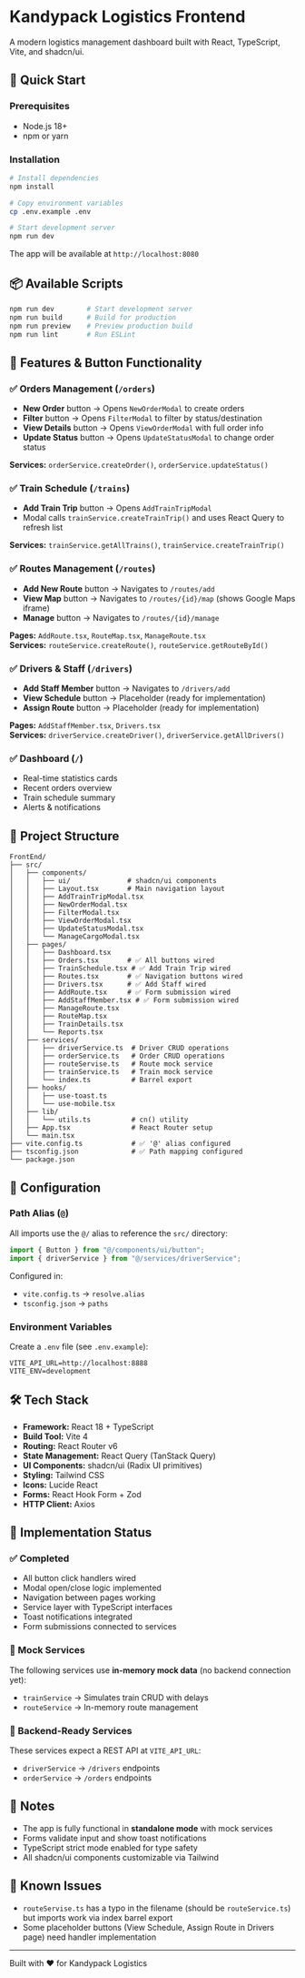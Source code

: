 # Kandypack Logistics Frontend

A modern logistics management dashboard built with React, TypeScript, Vite, and shadcn/ui.

## 🚀 Quick Start

### Prerequisites

- Node.js 18+
- npm or yarn

### Installation

```bash
# Install dependencies
npm install

# Copy environment variables
cp .env.example .env

# Start development server
npm run dev
```

The app will be available at `http://localhost:8080`

## 📦 Available Scripts

```bash
npm run dev        # Start development server
npm run build      # Build for production
npm run preview    # Preview production build
npm run lint       # Run ESLint
```

## 🎯 Features & Button Functionality

### ✅ Orders Management (`/orders`)

- **New Order** button → Opens `NewOrderModal` to create orders
- **Filter** button → Opens `FilterModal` to filter by status/destination
- **View Details** button → Opens `ViewOrderModal` with full order info
- **Update Status** button → Opens `UpdateStatusModal` to change order status

**Services:** `orderService.createOrder()`, `orderService.updateStatus()`

### ✅ Train Schedule (`/trains`)

- **Add Train Trip** button → Opens `AddTrainTripModal`
- Modal calls `trainService.createTrainTrip()` and uses React Query to refresh list

**Services:** `trainService.getAllTrains()`, `trainService.createTrainTrip()`

### ✅ Routes Management (`/routes`)

- **Add New Route** button → Navigates to `/routes/add`
- **View Map** button → Navigates to `/routes/{id}/map` (shows Google Maps iframe)
- **Manage** button → Navigates to `/routes/{id}/manage`

**Pages:** `AddRoute.tsx`, `RouteMap.tsx`, `ManageRoute.tsx`  
**Services:** `routeService.createRoute()`, `routeService.getRouteById()`

### ✅ Drivers & Staff (`/drivers`)

- **Add Staff Member** button → Navigates to `/drivers/add`
- **View Schedule** button → Placeholder (ready for implementation)
- **Assign Route** button → Placeholder (ready for implementation)

**Pages:** `AddStaffMember.tsx`, `Drivers.tsx`  
**Services:** `driverService.createDriver()`, `driverService.getAllDrivers()`

### ✅ Dashboard (`/`)

- Real-time statistics cards
- Recent orders overview
- Train schedule summary
- Alerts & notifications

## 📁 Project Structure

```
FrontEnd/
├── src/
│   ├── components/
│   │   ├── ui/              # shadcn/ui components
│   │   ├── Layout.tsx       # Main navigation layout
│   │   ├── AddTrainTripModal.tsx
│   │   ├── NewOrderModal.tsx
│   │   ├── FilterModal.tsx
│   │   ├── ViewOrderModal.tsx
│   │   ├── UpdateStatusModal.tsx
│   │   └── ManageCargoModal.tsx
│   ├── pages/
│   │   ├── Dashboard.tsx
│   │   ├── Orders.tsx       # ✅ All buttons wired
│   │   ├── TrainSchedule.tsx # ✅ Add Train Trip wired
│   │   ├── Routes.tsx       # ✅ Navigation buttons wired
│   │   ├── Drivers.tsx      # ✅ Add Staff wired
│   │   ├── AddRoute.tsx     # ✅ Form submission wired
│   │   ├── AddStaffMember.tsx # ✅ Form submission wired
│   │   ├── ManageRoute.tsx
│   │   ├── RouteMap.tsx
│   │   ├── TrainDetails.tsx
│   │   └── Reports.tsx
│   ├── services/
│   │   ├── driverService.ts  # Driver CRUD operations
│   │   ├── orderService.ts   # Order CRUD operations
│   │   ├── routeServise.ts   # Route mock service
│   │   ├── trainService.ts   # Train mock service
│   │   └── index.ts          # Barrel export
│   ├── hooks/
│   │   ├── use-toast.ts
│   │   └── use-mobile.tsx
│   ├── lib/
│   │   └── utils.ts          # cn() utility
│   ├── App.tsx               # React Router setup
│   └── main.tsx
├── vite.config.ts            # ✅ '@' alias configured
├── tsconfig.json             # ✅ Path mapping configured
└── package.json
```

## 🔧 Configuration

### Path Alias (`@`)

All imports use the `@/` alias to reference the `src/` directory:

```typescript
import { Button } from "@/components/ui/button";
import { driverService } from "@/services/driverService";
```

Configured in:

- `vite.config.ts` → `resolve.alias`
- `tsconfig.json` → `paths`

### Environment Variables

Create a `.env` file (see `.env.example`):

```env
VITE_API_URL=http://localhost:8888
VITE_ENV=development
```

## 🛠️ Tech Stack

- **Framework:** React 18 + TypeScript
- **Build Tool:** Vite 4
- **Routing:** React Router v6
- **State Management:** React Query (TanStack Query)
- **UI Components:** shadcn/ui (Radix UI primitives)
- **Styling:** Tailwind CSS
- **Icons:** Lucide React
- **Forms:** React Hook Form + Zod
- **HTTP Client:** Axios

## 🧪 Implementation Status

### ✅ Completed

- All button click handlers wired
- Modal open/close logic implemented
- Navigation between pages working
- Service layer with TypeScript interfaces
- Toast notifications integrated
- Form submissions connected to services

### 🚧 Mock Services

The following services use **in-memory mock data** (no backend connection yet):

- `trainService` → Simulates train CRUD with delays
- `routeService` → In-memory route management

### 🔌 Backend-Ready Services

These services expect a REST API at `VITE_API_URL`:

- `driverService` → `/drivers` endpoints
- `orderService` → `/orders` endpoints

## 📝 Notes

- The app is fully functional in **standalone mode** with mock services
- Forms validate input and show toast notifications
- TypeScript strict mode enabled for type safety
- All shadcn/ui components customizable via Tailwind

## 🐛 Known Issues

- `routeServise.ts` has a typo in the filename (should be `routeService.ts`) but imports work via index barrel export
- Some placeholder buttons (View Schedule, Assign Route in Drivers page) need handler implementation

---

Built with ❤️ for Kandypack Logistics

